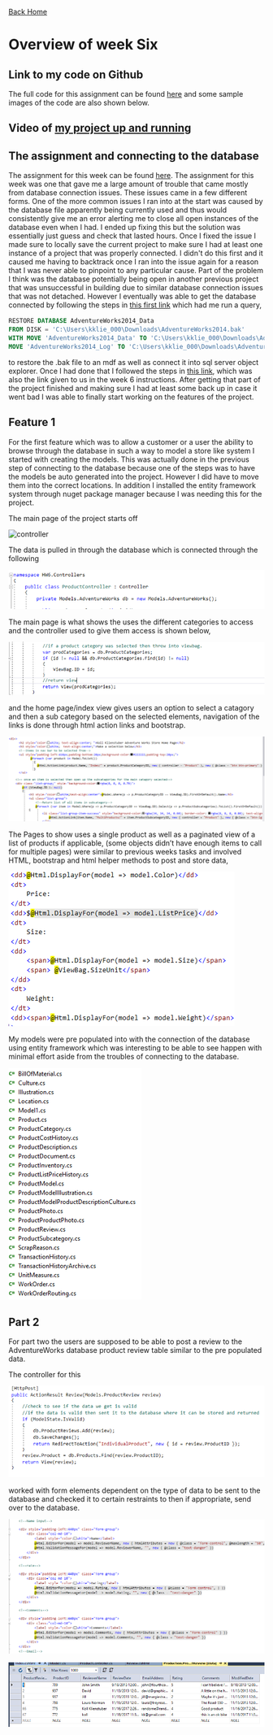 
<a href="../../index.html" class="btn btn-primary btl-md" role="button">Back Home </a>

# Overview of week Six



## Link to my code on Github
The full code for this assignment can be found [here](https://github.com/kollklienstuber/460/tree/master/weeks/week_5) and some sample images of the code are also shown below.  


## Video of [my project up and running](https://www.youtube.com/watch?v=AgZDPvlQo4E&feature=youtu.be)

## The assignment and connecting to the database
The assignment for this week can be found [here](http://www.wou.edu/~morses/classes/cs46x/assignments/HW6.html). The assignment for this week was one that gave me a large amount of trouble that came mostly from database connection issues. These issues came in a few different forms. One of the more common issues I ran into at the start was caused by the database file apparently being currently used and thus would consistently give me an error alerting me to close all open instances of the database even when I had. 
I ended up fixing this but the solution was essentially just guess and check that lasted hours. Once I fixed the issue I made sure to locally save the current project to make sure I had at least one instance of a project that was properly connected. I didn't do this first and it caused me having to backtrack once I ran into the issue again for a reason that I was never able to pinpoint to any particular cause. Part of the problem I think was the database potentially being open in another previous project that was unsuccessful in building due to similar database connection issues that was not detached. However I eventually was able to get the database connected by following the steps in [this first link](https://msdn.microsoft.com/en-us/library/mt710790.aspx) which had me run a query,


```sql
RESTORE DATABASE AdventureWorks2014_Data  
FROM DISK = 'C:\Users\kklie_000\Downloads\AdventureWorks2014.bak'  
WITH MOVE 'AdventureWorks2014_Data' TO 'C:\Users\kklie_000\Downloads\AdventureWorks2014.mdf',  
MOVE 'AdventureWorks2014_Log' TO 'C:\Users\kklie_000\Downloads\AdventureWorks2014.ldf'

```



to restore the .bak file to an mdf as well as connect it into sql server object explorer. Once I had done that I followed the steps in [this link](https://msdn.microsoft.com/en-us/library/jj200620(v=vs.113).aspx), which was also the link given to us in the week 6 instructions. After getting that part of the project finished and making sure I had at least some back up in case it went bad I was able to finally start working on the features of the project.



## Feature 1
For the first feature which was to allow a customer or a user the ability to browse through the database in such a way to model a store like system I started with creating the models. This was actually done in the previous step of connecting to the database because one of the steps was to have the models be auto generated into the project. However I did have to move them into the correct locations. In addition I installed the entity framework system through nuget package manager because I was needing this for the project.

The main page of the project starts off 


![controller](pics/cont1.PNG "Controller 1 img")


The data is pulled in through the database which is connected through the following 

![connection](pics/connection.PNG "Connection")


The main page is what shows the uses the different categories to access and the controller used to give them access is shown below,

![controller](pics/controller.PNG "controller")



and the home page/index view gives users an option to select a catagory and then a sub category based on the selected elements, navigation of the links is done through html action links and bootstrap.

![index](pics/index.PNG "index")



The Pages to show uses a single product as well as a paginated view of a list of products if applicable, (some objects didn’t have enough items to call for multiple pages) were similar to previous weeks tasks and involved HTML, bootstrap and html helper methods to post and store data,

![data](pics/data.PNG "data")

My models were pre populated into with the connection of the database using entity framework which was interesting to be able to see happen with minimal effort aside from the troubles of connecting to the database.

![models](pics/models.PNG "models")




## Part 2

For part two the users are supposed to be able to post a review to the AdventureWorks database product review table similar to the pre populated data. 

The controller for this 

![review](pics/review.PNG "review")


worked with form elements dependent on the type of data to be sent to the database and checked it to certain restraints to then if appropriate, send over to the database. 

![forms](pics/forms.PNG "forms")


![database](pics/database.PNG "database")








